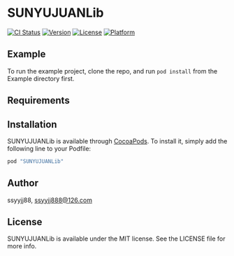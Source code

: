 # SUNYUJUANLib

[![CI Status](http://img.shields.io/travis/ssyyjj88/SUNYUJUANLib.svg?style=flat)](https://travis-ci.org/ssyyjj88/SUNYUJUANLib)
[![Version](https://img.shields.io/cocoapods/v/SUNYUJUANLib.svg?style=flat)](http://cocoapods.org/pods/SUNYUJUANLib)
[![License](https://img.shields.io/cocoapods/l/SUNYUJUANLib.svg?style=flat)](http://cocoapods.org/pods/SUNYUJUANLib)
[![Platform](https://img.shields.io/cocoapods/p/SUNYUJUANLib.svg?style=flat)](http://cocoapods.org/pods/SUNYUJUANLib)

## Example

To run the example project, clone the repo, and run `pod install` from the Example directory first.

## Requirements

## Installation

SUNYUJUANLib is available through [CocoaPods](http://cocoapods.org). To install
it, simply add the following line to your Podfile:

```ruby
pod "SUNYUJUANLib"
```

## Author

ssyyjj88, ssyyjj888@126.com

## License

SUNYUJUANLib is available under the MIT license. See the LICENSE file for more info.
